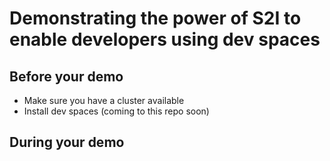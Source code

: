 # Demonstrating the power of S2I to enable developers using dev spaces

## Before your demo
- Make sure you have a cluster available
- Install dev spaces (coming to this repo soon)

## During your demo
